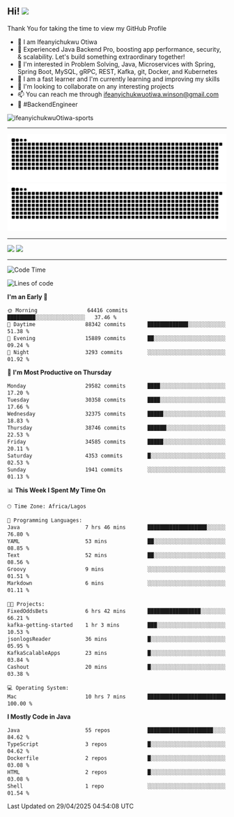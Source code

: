 <!-- BLOG-POST-LIST:START --><!-- BLOG-POST-LIST:END -->

## Hi! <img src="https://media.giphy.com/media/hvRJCLFzcasrR4ia7z/giphy.gif" width="4%"> 

Thank You for taking the time to view my GitHub Profile

- 👋 I am Ifeanyichukwu Otiwa
- 🚀 Experienced Java Backend Pro, boosting app performance, security, & scalability. Let's build something extraordinary together!
- 👀 I'm interested in Problem Solving, Java, Microservices with Spring, Spring Boot, MySQL, gRPC, REST, Kafka, git, Docker, and Kubernetes
- 🌱 I am a fast learner and I'm currently learning and improving my skills
- 💞️ I'm looking to collaborate on any interesting projects
- 📫 You can reach me through ifeanyichukwuotiwa.winson@gmail.com
- 🚀 #BackendEngineer

<p align="left" marginTop="10px"> <img src="https://komarev.com/ghpvc/?username=ifeanyichukwuOtiwa-sports&label=Profile%20views&color=0e75b6&style=for-the-badge" alt="ifeanyichukwuOtiwa-sports" /> </p>

***

<!--🐍📈SNAKEGRAPH / 🌐WEBSITE: https://github.com/Platane/snk -->
![github contribution grid snake animation](https://raw.githubusercontent.com/ifeanyichukwuOtiwa-sports/ifeanyichukwuOtiwa-sports/output/github-contribution-grid-snake-dark.svg#gh-dark-mode-only)![github contribution grid snake animation](https://raw.githubusercontent.com/ifeanyichukwuOtiwa-sports/ifeanyichukwuOtiwa-sports/output/github-contribution-grid-snake.svg#gh-light-mode-only)

***

<p float="left">
  <img float="left" src="https://github-readme-stats.vercel.app/api?username=ifeanyichukwuOtiwa-sports&count_private=true&include_all_commits=true&theme=react&show_icons=true" />
  <img float="right" src="https://github-readme-stats.vercel.app/api/top-langs/?username=ifeanyichukwuOtiwa-sports&layout=compact&show_icons=true&theme=react" /> 
</p>

***



<!--START_SECTION:waka-->
![Code Time](http://img.shields.io/badge/Code%20Time-3%2C639%20hrs%2053%20mins-blue)

![Lines of code](https://img.shields.io/badge/From%20Hello%20World%20I%27ve%20Written-47.8%20million%20lines%20of%20code-blue)

**I'm an Early 🐤** 

```text
🌞 Morning                64416 commits       █████████░░░░░░░░░░░░░░░░   37.46 % 
🌆 Daytime                88342 commits       █████████████░░░░░░░░░░░░   51.38 % 
🌃 Evening                15889 commits       ██░░░░░░░░░░░░░░░░░░░░░░░   09.24 % 
🌙 Night                  3293 commits        ░░░░░░░░░░░░░░░░░░░░░░░░░   01.92 % 
```
📅 **I'm Most Productive on Thursday** 

```text
Monday                   29582 commits       ████░░░░░░░░░░░░░░░░░░░░░   17.20 % 
Tuesday                  30358 commits       ████░░░░░░░░░░░░░░░░░░░░░   17.66 % 
Wednesday                32375 commits       █████░░░░░░░░░░░░░░░░░░░░   18.83 % 
Thursday                 38746 commits       ██████░░░░░░░░░░░░░░░░░░░   22.53 % 
Friday                   34585 commits       █████░░░░░░░░░░░░░░░░░░░░   20.11 % 
Saturday                 4353 commits        █░░░░░░░░░░░░░░░░░░░░░░░░   02.53 % 
Sunday                   1941 commits        ░░░░░░░░░░░░░░░░░░░░░░░░░   01.13 % 
```


📊 **This Week I Spent My Time On** 

```text
🕑︎ Time Zone: Africa/Lagos

💬 Programming Languages: 
Java                     7 hrs 46 mins       ███████████████████░░░░░░   76.80 % 
YAML                     53 mins             ██░░░░░░░░░░░░░░░░░░░░░░░   08.85 % 
Text                     52 mins             ██░░░░░░░░░░░░░░░░░░░░░░░   08.56 % 
Groovy                   9 mins              ░░░░░░░░░░░░░░░░░░░░░░░░░   01.51 % 
Markdown                 6 mins              ░░░░░░░░░░░░░░░░░░░░░░░░░   01.11 % 

🐱‍💻 Projects: 
FixedOddsBets            6 hrs 42 mins       █████████████████░░░░░░░░   66.21 % 
kafka-getting-started    1 hr 3 mins         ███░░░░░░░░░░░░░░░░░░░░░░   10.53 % 
jsonlogsReader           36 mins             █░░░░░░░░░░░░░░░░░░░░░░░░   05.95 % 
KafkaScalableApps        23 mins             █░░░░░░░░░░░░░░░░░░░░░░░░   03.84 % 
Cashout                  20 mins             █░░░░░░░░░░░░░░░░░░░░░░░░   03.38 % 

💻 Operating System: 
Mac                      10 hrs 7 mins       █████████████████████████   100.00 % 
```

**I Mostly Code in Java** 

```text
Java                     55 repos            █████████████████████░░░░   84.62 % 
TypeScript               3 repos             █░░░░░░░░░░░░░░░░░░░░░░░░   04.62 % 
Dockerfile               2 repos             █░░░░░░░░░░░░░░░░░░░░░░░░   03.08 % 
HTML                     2 repos             █░░░░░░░░░░░░░░░░░░░░░░░░   03.08 % 
Shell                    1 repo              ░░░░░░░░░░░░░░░░░░░░░░░░░   01.54 % 
```




 Last Updated on 29/04/2025 04:54:08 UTC
<!--END_SECTION:waka-->

<!--
<p align="center">
![trophy](https://github-profile-trophy.vercel.app/?username=ifeanyichukwuOtiwa-sports&theme=onedark) (https://github.com/ryo-ma/github-profile-trophy)
</p>
-->

<!---
ifeanyi-otiwa/ifeanyi-otiwa is a ✨ special ✨ repository because its `README.md` (this file) appears on your GitHub profile.
You can click the Preview link to take a look at your changes.
--->
